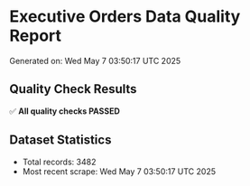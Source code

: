 # Executive Orders Data Quality Report
Generated on: Wed May  7 03:50:17 UTC 2025

## Quality Check Results
✅ **All quality checks PASSED**

## Dataset Statistics
- Total records: 3482
- Most recent scrape: Wed May  7 03:50:17 UTC 2025
